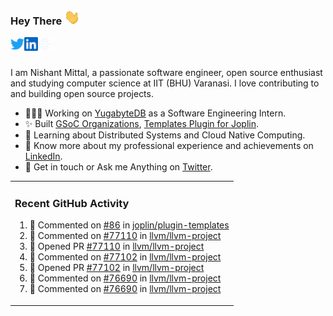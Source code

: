 ### Hey There <img src="./assets/wave.gif" width="25px">
<a href="http://urls.nishantwrp.com/github-to-twitter" target="_blank">
  <img align="left" alt="Nishant's Twitter" width="22px" src="./assets/twitter.svg" />
</a>
<a href="http://urls.nishantwrp.com/github-to-linkedin" target="_blank">
  <img align="left" alt="Nishant's LinkedIn" width="22px" src="./assets/linkedin.svg" />
</a>
<a href="http://urls.nishantwrp.com/github-to-site" target="_blank">
  <img align="left" alt="Nishant's Site" width="22px" src="./assets/globe.svg" />
</a>
<br /><br />

I am Nishant Mittal, a passionate software engineer, open source enthusiast and studying computer science at IIT (BHU) Varanasi. I love contributing to and building open source projects.

- 👨🏽‍💻 Working on [YugabyteDB](https://www.github.com/yugabyte) as a Software Engineering Intern.
- ✨ Built [GSoC Organizations](https://www.gsocorganizations.dev/), [Templates Plugin for Joplin](https://github.com/joplin/plugin-templates).
- 🌱 Learning about Distributed Systems and Cloud Native Computing.
- 🚀 Know more about my professional experience and achievements on [LinkedIn](http://urls.nishantwrp.com/github-to-linkedin).
- 💬 Get in touch or Ask me Anything on [Twitter](http://urls.nishantwrp.com/github-to-twitter).

<table><tr>
  
<td valign="top" width="100%">

### Recent GitHub Activity
<!--RECENT_ACTIVITY:start-->
1. 💬 Commented on [#86](https://github.com/joplin/plugin-templates/pull/86#issuecomment-1878904783) in [joplin/plugin-templates](https://github.com/joplin/plugin-templates)<br>
2. 💬 Commented on [#77110](https://github.com/llvm/llvm-project/pull/77110#issuecomment-1878872794) in [llvm/llvm-project](https://github.com/llvm/llvm-project)<br>
3. 💪 Opened PR [#77110](https://github.com/llvm/llvm-project/pull/77110) in [llvm/llvm-project](https://github.com/llvm/llvm-project)<br>
4. 💬 Commented on [#77102](https://github.com/llvm/llvm-project/pull/77102#issuecomment-1878794804) in [llvm/llvm-project](https://github.com/llvm/llvm-project)<br>
5. 💪 Opened PR [#77102](https://github.com/llvm/llvm-project/pull/77102) in [llvm/llvm-project](https://github.com/llvm/llvm-project)<br>
6. 💬 Commented on [#76690](https://github.com/llvm/llvm-project/pull/76690#discussion_r1442705602) in [llvm/llvm-project](https://github.com/llvm/llvm-project)<br>
7. 💬 Commented on [#76690](https://github.com/llvm/llvm-project/pull/76690#discussion_r1442705520) in [llvm/llvm-project](https://github.com/llvm/llvm-project)<br>
<!--RECENT_ACTIVITY:end-->

</td>
</tr></table>
